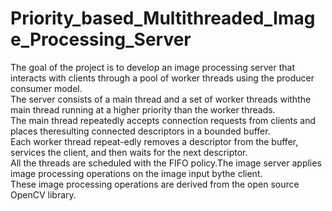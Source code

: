 # Priority_based_Multithreaded_Image_Processing_Server

The goal of the project is to develop an image processing server that interacts with clients through a pool of worker threads using the producer consumer model.  
The server consists of a main thread and a set of worker threads withthe  main  thread  running  at  a  higher  priority  than  the  worker  threads.   
The main thread repeatedly accepts connection requests from clients and places theresulting connected descriptors in a bounded buffer.  
Each worker thread repeat-edly removes a descriptor from the buffer,  services the client,  and then waits for  the  next  descriptor.   
All  the  threads  are  scheduled  with  the  FIFO  policy.The  image  server  applies  image  processing  operations  on  the  image  input  bythe client.  
These image processing operations are derived from the open source OpenCV library.
